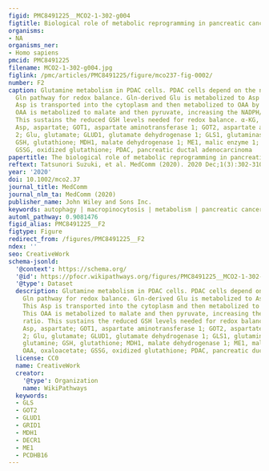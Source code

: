 ```yaml
---
figid: PMC8491225__MCO2-1-302-g004
figtitle: Biological role of metabolic reprogramming in pancreatic cancer
organisms:
- NA
organisms_ner:
- Homo sapiens
pmcid: PMC8491225
filename: MCO2-1-302-g004.jpg
figlink: /pmc/articles/PMC8491225/figure/mco237-fig-0002/
number: F2
caption: Glutamine metabolism in PDAC cells. PDAC cells depend on the noncanonical
  Gln pathway for redox balance. Gln‐derived Glu is metabolized to Asp by GOT2. This
  Asp is transported into the cytoplasm and then metabolized to OAA by GOT1. This
  OAA is metabolized to malate and then pyruvate, increasing the NADPH/NADP+ ratio.
  This sustains the reduced GSH levels needed for redox balance. α‐KG, α‐ketoglutarate;
  Asp, aspartate; GOT1, aspartate aminotransferase 1; GOT2, aspartate aminotransferase
  2; Glu, glutamate; GLUD1, glutamate dehydrogenase 1; GLS1, glutaminase 1; Gln, glutamine;
  GSH, glutathione; MDH1, malate dehydrogenase 1; ME1, malic enzyme 1; OAA, oxaloacetate;
  GSSG, oxidized glutathione; PDAC, pancreatic ductal adenocarcinoma
papertitle: The biological role of metabolic reprogramming in pancreatic cancer.
reftext: Tatsunori Suzuki, et al. MedComm (2020). 2020 Dec;1(3):302-310.
year: '2020'
doi: 10.1002/mco2.37
journal_title: MedComm
journal_nlm_ta: MedComm (2020)
publisher_name: John Wiley and Sons Inc.
keywords: autophagy | macropinocytosis | metabolism | pancreatic cancer | tumor microenvironment
automl_pathway: 0.9081476
figid_alias: PMC8491225__F2
figtype: Figure
redirect_from: /figures/PMC8491225__F2
ndex: ''
seo: CreativeWork
schema-jsonld:
  '@context': https://schema.org/
  '@id': https://pfocr.wikipathways.org/figures/PMC8491225__MCO2-1-302-g004.html
  '@type': Dataset
  description: Glutamine metabolism in PDAC cells. PDAC cells depend on the noncanonical
    Gln pathway for redox balance. Gln‐derived Glu is metabolized to Asp by GOT2.
    This Asp is transported into the cytoplasm and then metabolized to OAA by GOT1.
    This OAA is metabolized to malate and then pyruvate, increasing the NADPH/NADP+
    ratio. This sustains the reduced GSH levels needed for redox balance. α‐KG, α‐ketoglutarate;
    Asp, aspartate; GOT1, aspartate aminotransferase 1; GOT2, aspartate aminotransferase
    2; Glu, glutamate; GLUD1, glutamate dehydrogenase 1; GLS1, glutaminase 1; Gln,
    glutamine; GSH, glutathione; MDH1, malate dehydrogenase 1; ME1, malic enzyme 1;
    OAA, oxaloacetate; GSSG, oxidized glutathione; PDAC, pancreatic ductal adenocarcinoma
  license: CC0
  name: CreativeWork
  creator:
    '@type': Organization
    name: WikiPathways
  keywords:
  - GLS
  - GOT2
  - GLUD1
  - GRID1
  - MDH1
  - DECR1
  - ME1
  - PCDHB16
---
```

